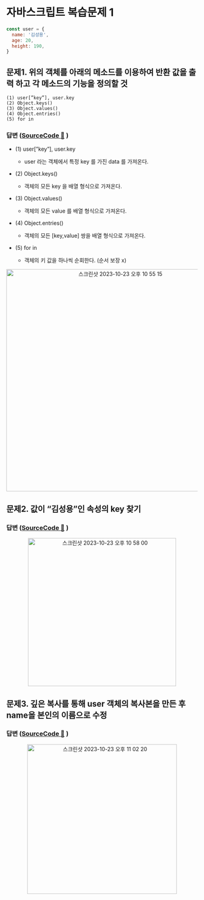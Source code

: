 # 자바스크립트 복습문제 1

```js
const user = {
  name: '김성용',
  age: 20,
  height: 190,
}
```

## 문제1. 위의 객체를 아래의 메소드를 이용하여 반환 값을 출력 하고 각 메소드의 기능을 정의할 것

```
(1) user[”key”], user.key
(2) Object.keys()
(3) Object.values()
(4) Object.entries()
(5) for in
```

### 답변 ([SourceCode 🔗](https://github.com/2023-frontend1/First_Repo/blob/yunshin/yunshin/4주차/복습/q1/q1.js#L10) )

- (1) user[”key”], user.key

  - user 라는 객체에서 특정 key 를 가진 data 를 가져온다.

- (2) Object.keys()

  - 객체의 모든 key 을 배열 형식으로 가져온다.

- (3) Object.values()

  - 객체의 모든 value 를 배열 형식으로 가져온다.

- (4) Object.entries()

  - 객체의 모든 [key,value] 쌍을 배열 형식으로 가져온다.

- (5) for in

  - 객체의 키 값을 하나씩 순회한다. (순서 보장 x)

<div align = "center">

<img width="585" alt="스크린샷 2023-10-23 오후 10 55 15" src="https://github.com/2023-frontend1/First_Repo/assets/50646145/bed0b3d6-5718-48de-ae30-c9c425e1e1bc">

</div>

## 문제2. 값이 “김성용”인 속성의 key 찾기

### 답변 ([SourceCode 🔗](https://github.com/2023-frontend1/First_Repo/blob/yunshin/yunshin/4주차/복습/q1/q1.js#L31) )

<div align = "center">
<img width="390" alt="스크린샷 2023-10-23 오후 10 58 00" src="https://github.com/2023-frontend1/First_Repo/assets/50646145/6df5204e-0188-4bec-8285-9944e136057a">
</div>

## 문제3. 깊은 복사를 통해 user 객체의 복사본을 만든 후 name을 본인의 이름으로 수정

### 답변 ([SourceCode 🔗](https://github.com/2023-frontend1/First_Repo/blob/yunshin/yunshin/4주차/복습/q1/q1.js#L61) )

<div align = "center">
<img width="394" alt="스크린샷 2023-10-23 오후 11 02 20" src="https://github.com/2023-frontend1/First_Repo/assets/50646145/2b35a69a-d773-493e-bacb-0c4e4a236d1e">
</div>
